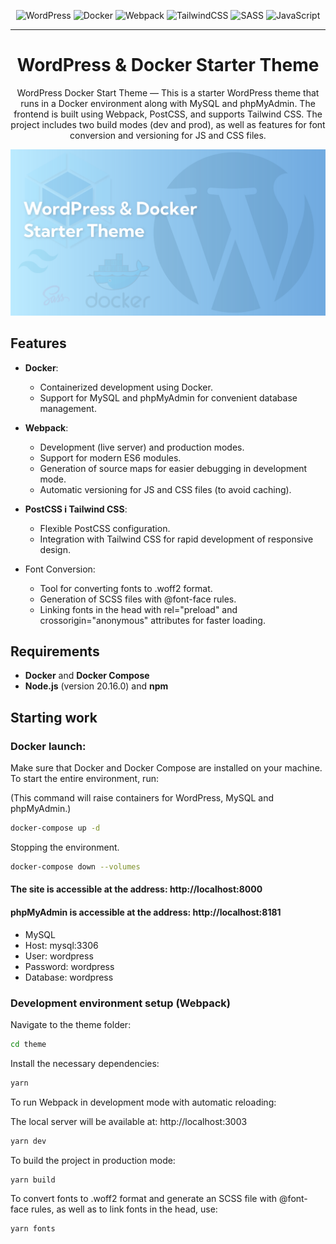 <div align="center">
  
  ![WordPress](https://img.shields.io/badge/WordPress-%23117AC9.svg?style=for-the-badge&logo=WordPress&logoColor=white)
  ![Docker](https://img.shields.io/badge/docker-%230db7ed.svg?style=for-the-badge&logo=docker&logoColor=white)
  ![Webpack](https://img.shields.io/badge/webpack-%238DD6F9.svg?style=for-the-badge&logo=webpack&logoColor=black)
  ![TailwindCSS](https://img.shields.io/badge/tailwindcss-%2338B2AC.svg?style=for-the-badge&logo=tailwind-css&logoColor=white)
  ![SASS](https://img.shields.io/badge/SASS-hotpink.svg?style=for-the-badge&logo=SASS&logoColor=white)
  ![JavaScript](https://img.shields.io/badge/javascript-%23323330.svg?style=for-the-badge&logo=javascript&logoColor=%23F7DF1E)

</div>

---

<h1 align="center">WordPress & Docker Starter Theme</h1>
<p align="center">
WordPress Docker Start Theme — This is a starter WordPress theme that runs in a Docker environment along with MySQL and phpMyAdmin. The frontend is built using Webpack, PostCSS, and supports Tailwind CSS. The project includes two build modes (dev and prod), as well as features for font conversion and versioning for JS and CSS files.
</p>


![Текст с описанием картинки](https://raw.githubusercontent.com/GrafVishna/wordpress-docker-start-theme/b5237464a0dc554463de7eddd569c89473447407/.git-icons/img.svg)

## Features

- **Docker**:
  - Containerized development using Docker.
  - Support for MySQL and phpMyAdmin for convenient database management.

- **Webpack**:
  - Development (live server) and production modes.
  - Support for modern ES6 modules.
  - Generation of source maps for easier debugging in development mode.
  - Automatic versioning for JS and CSS files (to avoid caching).

- **PostCSS і Tailwind CSS**:
  - Flexible PostCSS configuration.
  - Integration with Tailwind CSS for rapid development of responsive design.

- Font Conversion:
  - Tool for converting fonts to .woff2 format.
  - Generation of SCSS files with @font-face rules.
  - Linking fonts in the head with rel="preload" and crossorigin="anonymous" attributes for faster loading.

## Requirements

- **Docker** and **Docker Compose**
- **Node.js** (version 20.16.0) and **npm**


## Starting work

### Docker launch:

Make sure that Docker and Docker Compose are installed on your machine. To start the entire environment, run:

(This command will raise containers for WordPress, MySQL and phpMyAdmin.)

```bash
docker-compose up -d
```
Stopping the environment.
```bash
docker-compose down --volumes
```

#### The site is accessible at the address: http://localhost:8000
#### phpMyAdmin is accessible at the address: http://localhost:8181

- MySQL
- Host: mysql:3306
- User: wordpress
- Password: wordpress
- Database: wordpress

### Development environment setup (Webpack)

Navigate to the theme folder:

```bash
cd theme
```

Install the necessary dependencies:
```bash
yarn
```

To run Webpack in development mode with automatic reloading:

The local server will be available at: http://localhost:3003
```bash
yarn dev
```

To build the project in production mode:
```bash
yarn build
```

To convert fonts to .woff2 format and generate an SCSS file with @font-face rules, as well as to link fonts in the head, use:
```bash
yarn fonts
```
